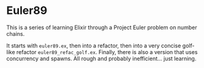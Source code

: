 # Euler89

This is a series of learning Elixir through a Project Euler problem on number chains.

It starts with `euler89.ex`, then into a refactor, then into a very concise golf-like refactor `euler89_refac_golf.ex`. Finally, there is also a version that uses concurrency and spawns. All rough and probably inefficient... just learning.

